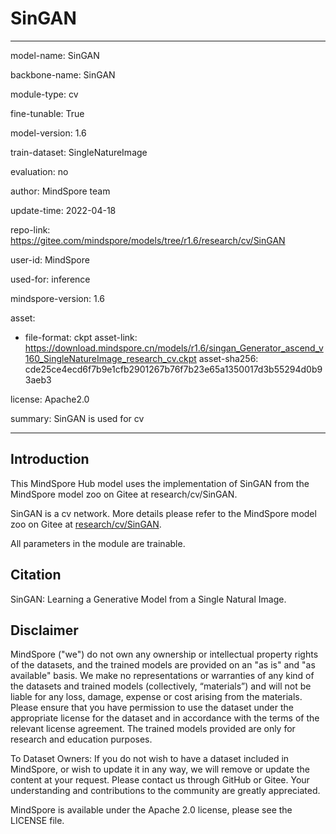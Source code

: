 # SinGAN

---

model-name: SinGAN

backbone-name: SinGAN

module-type: cv

fine-tunable: True

model-version: 1.6

train-dataset: SingleNatureImage

evaluation: no

author: MindSpore team

update-time: 2022-04-18

repo-link: <https://gitee.com/mindspore/models/tree/r1.6/research/cv/SinGAN>

user-id: MindSpore

used-for: inference

mindspore-version: 1.6

asset:

-
    file-format: ckpt
    asset-link: <https://download.mindspore.cn/models/r1.6/singan_Generator_ascend_v160_SingleNatureImage_research_cv.ckpt>
    asset-sha256: cde25ce4ecd6f7b9e1cfb2901267b76f7b23e65a1350017d3b55294d0b93aeb3

license: Apache2.0

summary: SinGAN is used for cv

---

## Introduction

This MindSpore Hub model uses the implementation of SinGAN from the MindSpore model zoo on Gitee at research/cv/SinGAN.

SinGAN is a cv network. More details please refer to the MindSpore model zoo on Gitee at [research/cv/SinGAN](https://gitee.com/mindspore/models/blob/r1.6/research/cv/SinGAN/README.md).

All parameters in the module are trainable.

## Citation

SinGAN: Learning a Generative Model from a Single Natural Image.

## Disclaimer

MindSpore ("we") do not own any ownership or intellectual property rights of the datasets, and the trained models are provided on an "as is" and "as available" basis. We make no representations or warranties of any kind of the datasets and trained models (collectively, “materials”) and will not be liable for any loss, damage, expense or cost arising from the materials. Please ensure that you have permission to use the dataset under the appropriate license for the dataset and in accordance with the terms of the relevant license agreement. The trained models provided are only for research and education purposes.

To Dataset Owners: If you do not wish to have a dataset included in MindSpore, or wish to update it in any way, we will remove or update the content at your request. Please contact us through GitHub or Gitee. Your understanding and contributions to the community are greatly appreciated.

MindSpore is available under the Apache 2.0 license, please see the LICENSE file.
